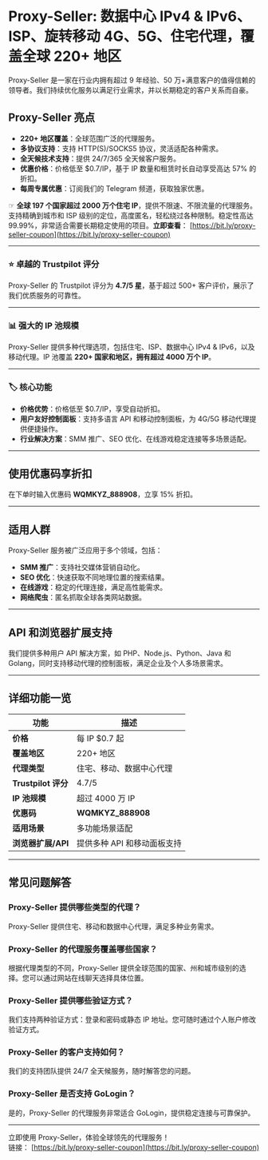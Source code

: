 # Proxy-Seller: 数据中心 IPv4 & IPv6、ISP、旋转移动 4G、5G、住宅代理，覆盖全球 220+ 地区

Proxy-Seller 是一家在行业内拥有超过 9 年经验、50 万+满意客户的值得信赖的领导者。我们持续优化服务以满足行业需求，并以长期稳定的客户关系而自豪。

## Proxy-Seller 亮点

- **220+ 地区覆盖**：全球范围广泛的代理服务。
- **多协议支持**：支持 HTTP(S)/SOCKS5 协议，灵活适配各种需求。
- **全天候技术支持**：提供 24/7/365 全天候客户服务。
- **优惠价格**：价格低至 $0.7/IP，基于 IP 数量和租赁时长自动享受高达 57% 的折扣。
- **每周专属优惠**：订阅我们的 Telegram 频道，获取独家优惠。

☞ **全球 197 个国家超过 2000 万个住宅 IP**，提供不限速、不限流量的代理服务。支持精确到城市和 ISP 级别的定位，高度匿名，轻松绕过各种限制。稳定性高达 99.99%，非常适合需要长期稳定使用的项目。**立即查看**： [https://bit.ly/proxy-seller-coupon](https://bit.ly/proxy-seller-coupon)

---

### ⭐ 卓越的 Trustpilot 评分

Proxy-Seller 的 Trustpilot 评分为 **4.7/5 星**，基于超过 500+ 客户评价，展示了我们优质服务的可靠性。

---

### 📊 强大的 IP 池规模

Proxy-Seller 提供多种代理选项，包括住宅、ISP、数据中心 IPv4 & IPv6，以及移动代理。IP 池覆盖 **220+ 国家和地区，拥有超过 4000 万个 IP**。

---

### 🏷️ 核心功能

- **价格优势**：价格低至 $0.7/IP，享受自动折扣。
- **用户友好控制面板**：支持多语言 API 和移动控制面板，为 4G/5G 移动代理提供便捷操作。
- **行业解决方案**：SMM 推广、SEO 优化、在线游戏稳定连接等多场景适配。

---

## 使用优惠码享折扣

在下单时输入优惠码 **WQMKYZ_888908**，立享 15% 折扣。

---

## 适用人群

Proxy-Seller 服务被广泛应用于多个领域，包括：

- **SMM 推广**：支持社交媒体营销自动化。
- **SEO 优化**：快速获取不同地理位置的搜索结果。
- **在线游戏**：稳定的代理连接，满足高性能需求。
- **网络爬虫**：匿名抓取全球各类网站数据。

---

## API 和浏览器扩展支持

我们提供多种用户 API 解决方案，如 PHP、Node.js、Python、Java 和 Golang，同时支持移动代理的控制面板，满足企业及个人多场景需求。

---

## 详细功能一览

| **功能**         | **描述**                     |
|-------------------|------------------------------|
| **价格**          | 每 IP $0.7 起               |
| **覆盖地区**      | 220+ 地区                   |
| **代理类型**      | 住宅、移动、数据中心代理    |
| **Trustpilot 评分** | 4.7/5                       |
| **IP 池规模**     | 超过 4000 万 IP             |
| **优惠码**        | **WQMKYZ_888908**           |
| **适用场景**      | 多功能场景适配              |
| **浏览器扩展/API**| 提供多种 API 和移动面板支持 |

---

## 常见问题解答

### Proxy-Seller 提供哪些类型的代理？

Proxy-Seller 提供住宅、移动和数据中心代理，满足多种业务需求。

### Proxy-Seller 的代理服务覆盖哪些国家？

根据代理类型的不同，Proxy-Seller 提供全球范围的国家、州和城市级别的选择。您可以通过网站在线聊天选择具体位置。

### Proxy-Seller 提供哪些验证方式？

我们支持两种验证方式：登录和密码或静态 IP 地址。您可随时通过个人账户修改验证方式。

### Proxy-Seller 的客户支持如何？

我们的支持团队提供 24/7 全天候服务，随时解答您的问题。

### Proxy-Seller 是否支持 GoLogin？

是的，Proxy-Seller 的代理服务非常适合 GoLogin，提供稳定连接与可靠保护。

---

立即使用 Proxy-Seller，体验全球领先的代理服务！  
链接： [https://bit.ly/proxy-seller-coupon](https://bit.ly/proxy-seller-coupon)
